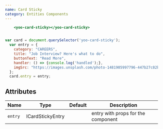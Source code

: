 ```yaml
---
name: Card Sticky
category: Entities Components
---
```


```card-top.html
    <yoo-card-sticky></yoo-card-sticky>
```
```card-top.js 

var card = document.querySelector('yoo-card-sticky');
  var entry = {
    category: "CAREERS",
    title: "Job Interview? Here's what to do",
    buttonText: "Read More",
    handler: () => {console.log('handled');},
    imgSrc: "https://images.unsplash.com/photo-1481905997796-447b27c82b80?ixlib=rb-0.3.5&ixid=eyJhcHBfaWQiOjEyMDd9&s=8c29ff4b605cdb0ab24fd7346ab440a5&auto=format&fit=crop&w=1050&q=80"
  };
  card.entry = entry;

``` 

## Attributes

|Name|Type|Default|Description|
|---|---|---|---|
|`entry`|ICardStickyEntry|   |entry with props for the component|

